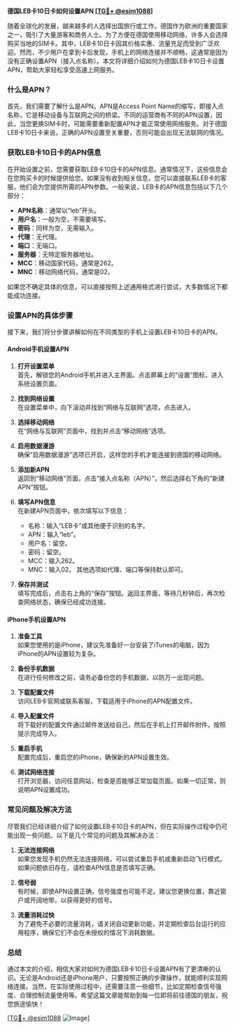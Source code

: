 **德国LEB卡10日卡如何设置APN [[TG💪+ @esim1088](https://t.me/s/esim1088)]**

随着全球化的发展，越来越多的人选择出国旅行或工作。德国作为欧洲的重要国家之一，吸引了大量游客和商务人士。为了方便在德国使用移动网络，许多人会选择购买当地的SIM卡。其中，LEB卡10日卡因其价格实惠、流量充足而受到广泛欢迎。然而，不少用户在拿到卡后发现，手机上的网络连接并不顺畅，这通常是因为没有正确设置APN（接入点名称）。本文将详细介绍如何为德国LEB卡10日卡设置APN，帮助大家轻松享受高速上网服务。

### 什么是APN？

首先，我们需要了解什么是APN。APN是Access Point Name的缩写，即接入点名称，它是移动设备与互联网之间的桥梁。不同的运营商有不同的APN设置，因此，当您更换SIM卡时，可能需要重新配置APN才能正常使用网络服务。对于德国LEB卡10日卡来说，正确的APN设置至关重要，否则可能会出现无法联网的情况。

### 获取LEB卡10日卡的APN信息

在开始设置之前，您需要获取LEB卡10日卡的APN信息。通常情况下，这些信息会在您购买卡的时候提供给您。如果没有收到相关信息，您可以直接联系LEB卡的客服，他们会为您提供所需的APN参数。一般来说，LEB卡的APN信息包括以下几个部分：

- **APN名称**：通常以“leb”开头。
- **用户名**：一般为空，不需要填写。
- **密码**：同样为空，无需输入。
- **代理**：无代理。
- **端口**：无端口。
- **服务器**：无特定服务器地址。
- **MCC**：移动国家代码，通常是262。
- **MNC**：移动网络代码，通常是02。

如果您不确定具体的信息，可以直接按照上述通用格式进行尝试，大多数情况下都能成功连接。

### 设置APN的具体步骤

接下来，我们将分步骤讲解如何在不同类型的手机上设置LEB卡10日卡的APN。

#### Android手机设置APN

1. **打开设置菜单**  
   首先，解锁您的Android手机并进入主界面。点击屏幕上的“设置”图标，进入系统设置页面。

2. **找到网络设置**  
   在设置菜单中，向下滚动并找到“网络与互联网”选项，点击进入。

3. **选择移动网络**  
   在“网络与互联网”页面中，找到并点击“移动网络”选项。

4. **启用数据漫游**  
   确保“启用数据漫游”选项已开启，这样您的手机才能连接到德国的移动网络。

5. **添加新APN**  
   返回到“移动网络”页面，点击“接入点名称（APN）”，然后选择右下角的“新建APN”按钮。

6. **填写APN信息**  
   在新建APN页面中，依次填写以下信息：
   - 名称：输入“LEB卡”或其他便于识别的名字。
   - APN：输入“leb”。
   - 用户名：留空。
   - 密码：留空。
   - MCC：输入262。
   - MNC：输入02。
   其他选项如代理、端口等保持默认即可。

7. **保存并测试**  
   填写完成后，点击右上角的“保存”按钮。返回主界面，等待几秒钟后，再次检查网络状态，确保已经成功连接。

#### iPhone手机设置APN

1. **准备工具**  
   如果您使用的是iPhone，建议先准备好一台安装了iTunes的电脑，因为iPhone的APN设置较为复杂。

2. **备份手机数据**  
   在进行任何修改之前，请务必备份您的手机数据，以防万一出现问题。

3. **下载配置文件**  
   访问LEB卡官网或联系客服，下载适用于iPhone的APN配置文件。

4. **导入配置文件**  
   将下载好的配置文件通过邮件发送给自己，然后在手机上打开邮件附件，按照提示完成导入。

5. **重启手机**  
   配置完成后，重启您的iPhone，确保新的APN设置生效。

6. **测试网络连接**  
   打开浏览器，访问任意网站，检查是否能够正常加载页面。如果一切正常，则说明APN设置成功。

### 常见问题及解决方法

尽管我们已经详细介绍了如何设置LEB卡10日卡的APN，但在实际操作过程中仍可能出现一些问题。以下是几个常见的问题及其解决办法：

1. **无法连接网络**  
   如果您发现手机仍然无法连接网络，可以尝试重启手机或重新启动飞行模式。如果问题依旧存在，请检查APN信息是否填写正确。

2. **信号弱**  
   有时候，即使APN设置正确，信号强度也可能不足。建议您更换位置，靠近窗户或开阔地带，以获得更好的信号。

3. **流量消耗过快**  
   为了避免不必要的流量消耗，请关闭自动更新功能，并定期检查后台运行的应用程序，确保它们不会在未授权的情况下消耗数据。

### 总结

通过本文的介绍，相信大家对如何为德国LEB卡10日卡设置APN有了更清晰的认识。无论是Android还是iPhone用户，只要按照正确的步骤操作，就能顺利实现网络连接。当然，在实际使用过程中，还需要注意一些细节，比如定期检查信号强度、合理控制流量使用等。希望这篇文章能帮助到每一位即将前往德国的朋友，祝您旅途愉快！

[[TG💪+ @esim1088](https://t.me/s/esim1088) ![Image](https://i.postimg.cc/4NQfJmqS/Snipaste-2025-05-13-00-14-12.png)]